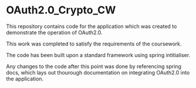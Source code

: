# OAuth2.0_Crypto_CW

This repository contains code for the application which was created to demonstrate the operation of OAuth2.0.

This work was completed to satisfy the requirements of the coursework.

The code has been built upon a standard framework using spring intitialiser.

Any changes to the code after this point was done by referencing spring docs, which lays out thourough documentation on integrating OAuth2.0 into the application.
